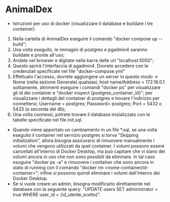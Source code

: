 # AnimalDex
  
- Istruzioni per uso di docker (visualizzare il database e buildare i tre container):
 1) Nella cartella di AnimalDex eseguire il comando "docker compose up --build";
 2) Una volta eseguito, le immagini di postgres e pgadmin4 saranno buildate e pronte all'uso;
 3) Andate nel browser e digitate nella barra delle url "localhost:5050";
 4) Questo aprirà l'interfaccia di pgadmin4. Dovrete accedere con le credenziali specificate nel file "docker-compose.yml"
 5) Effettuato l'accesso, dovrete aggiungere un server in questo modo -> 
     Nome (nella sezione Generale) qualsiasi; 
     host name/Address = 172.18.0.1 solitamente, altrimenti eseguire i comandi "docker ps" per visualizzare gli id dei container e "docker inspect {postgres_container_id}";
     per visualizzare i dettagli del container di postgres e trovare l'indirizzo per  connettersi;
     Username = postgres;
     Password= postgres;
     Port = 5432 o 5433 (a seconda del db);
 6) Una volta connessi, potrete trovare il database inizializzato con le tabelle specificate nel file init.sql.

- Quando viene apportato un cambiamento in un file *.sql, se una volta eseguito il container nel servizio postgres si torva "Skipping initialization", allora bisogna assicurarsi di rimuovere manualmente i volumi che vengono utilizzati da quel container.
  I volumi possono essere cancellati all'interno di Docker Desktop, ma può capitare che vi siano dei volumi ancora in uso che non sono possibili da eliminare. In tal caso esuguire "docker ps -a" e rimuovere i container che sono ancora in stato di running con    il comando "docker rm <nome-container/id-container>"; infine si possono quindi eliminare i volumi dall'interno dei Docker Desktop.
- Se si vuole creare un admin, bisogna modificarlo direttamente nel database con la seguente query: "UPDATE users SET administrator = true WHERE user_id = {id_utente_scelto}".

